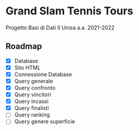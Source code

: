 # Grand Slam Tennis Tours
Progetto Basi di Dati II Unisa a.a. 2021-2022


## Roadmap

- [x] Database
- [x] Sito HTML
- [x] Connessione Database
- [x] Query generale
- [x] Query confronto
- [x] Query vincitori
- [x] Query incassi
- [x] Query finalisti
- [ ] Query ranking
- [ ] Query genere superficie